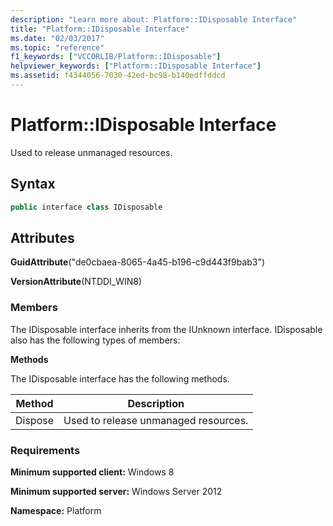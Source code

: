 ```yaml
---
description: "Learn more about: Platform::IDisposable Interface"
title: "Platform::IDisposable Interface"
ms.date: "02/03/2017"
ms.topic: "reference"
f1_keywords: ["VCCORLIB/Platform::IDisposable"]
helpviewer_keywords: ["Platform::IDisposable Interface"]
ms.assetid: f4344056-7030-42ed-bc98-b140edffddcd
---
```

# Platform::IDisposable Interface

Used to release unmanaged resources.

## Syntax

```cpp
public interface class IDisposable
```

## Attributes

**GuidAttribute**("de0cbaea-8065-4a45-b196-c9d443f9bab3")

**VersionAttribute**(NTDDI_WIN8)

### Members

The IDisposable interface inherits from the IUnknown interface. IDisposable also has the following types of members:

**Methods**

The IDisposable interface has the following methods.

|Method|Description|
|------------|-----------------|
|Dispose|Used to release unmanaged resources.|

### Requirements

**Minimum supported client:** Windows 8

**Minimum supported server:** Windows Server 2012

**Namespace:** Platform

